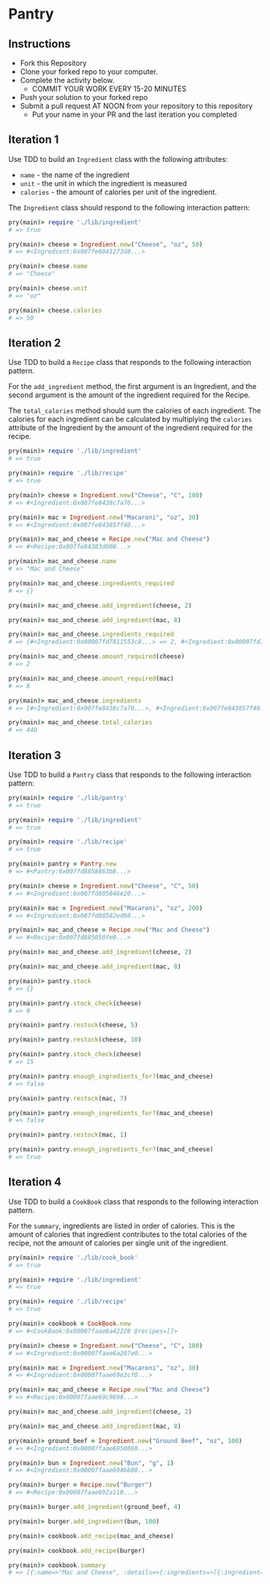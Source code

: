 # Pantry

## Instructions

* Fork this Repository
* Clone your forked repo to your computer.
* Complete the activity below.
  * COMMIT YOUR WORK EVERY 15-20 MINUTES
* Push your solution to your forked repo
* Submit a pull request AT NOON from your repository to this repository
  * Put your name in your PR and the last iteration you completed

## Iteration 1

Use TDD to build an `Ingredient` class with the following attributes:

* `name` - the name of the ingredient
* `unit` - the unit in which the ingredient is measured
* `calories` - the amount of calories per unit of the ingredient.

The `Ingredient` class should respond to the following interaction pattern:

```ruby
pry(main)> require './lib/ingredient'
# => true

pry(main)> cheese = Ingredient.new("Cheese", "oz", 50)
# => #<Ingredient:0x007fe6041273d8...>

pry(main)> cheese.name
# => "Cheese"

pry(main)> cheese.unit
# => "oz"

pry(main)> cheese.calories
# => 50
```

## Iteration 2

Use TDD to build a `Recipe` class that responds to the following interaction pattern.

For the `add_ingredient` method, the first argument is an Ingredient, and the second argument is the amount of the ingredient required for the Recipe.

The `total_calories` method should sum the calories of each ingredient. The calories for each ingredient can be calculated by multiplying the `calories` attribute of the Ingredient by the amount of the ingredient required for the recipe.

```ruby
pry(main)> require './lib/ingredient'
# => true

pry(main)> require './lib/recipe'
# => true

pry(main)> cheese = Ingredient.new("Cheese", "C", 100)
# => #<Ingredient:0x007fe8438c7a70...>

pry(main)> mac = Ingredient.new("Macaroni", "oz", 30)
# => #<Ingredient:0x007fe843857f40...>

pry(main)> mac_and_cheese = Recipe.new("Mac and Cheese")
# => #<Recipe:0x007fe84383d000...>

pry(main)> mac_and_cheese.name
# => "Mac and Cheese"

pry(main)> mac_and_cheese.ingredients_required
# => {}

pry(main)> mac_and_cheese.add_ingredient(cheese, 2)

pry(main)> mac_and_cheese.add_ingredient(mac, 8)

pry(main)> mac_and_cheese.ingredients_required
# => {#<Ingredient:0x00007fd7811553c8...> => 2, #<Ingredient:0x00007fd78110b0e8...> => 8}

pry(main)> mac_and_cheese.amount_required(cheese)
# => 2

pry(main)> mac_and_cheese.amount_required(mac)       
# => 8

pry(main)> mac_and_cheese.ingredients
# => [#<Ingredient:0x007fe8438c7a70...>, #<Ingredient:0x007fe843857f40...>]

pry(main)> mac_and_cheese.total_calories
# => 440
```

## Iteration 3

Use TDD to build a `Pantry` class that responds to the following interaction pattern:

```ruby
pry(main)> require './lib/pantry'
# => true

pry(main)> require './lib/ingredient'
# => true

pry(main)> require './lib/recipe'
# => true

pry(main)> pantry = Pantry.new
# => #<Pantry:0x007fd8858863b8...>

pry(main)> cheese = Ingredient.new("Cheese", "C", 50)
# => #<Ingredient:0x007fd885846e20...>

pry(main)> mac = Ingredient.new("Macaroni", "oz", 200)
# => #<Ingredient:0x007fd88582ed98...>

pry(main)> mac_and_cheese = Recipe.new("Mac and Cheese")
# => #<Recipe:0x007fd885050fe0...>

pry(main)> mac_and_cheese.add_ingredient(cheese, 2)

pry(main)> mac_and_cheese.add_ingredient(mac, 8)

pry(main)> pantry.stock
# => {}

pry(main)> pantry.stock_check(cheese)
# => 0

pry(main)> pantry.restock(cheese, 5)

pry(main)> pantry.restock(cheese, 10)

pry(main)> pantry.stock_check(cheese)
# => 15

pry(main)> pantry.enough_ingredients_for?(mac_and_cheese)
# => false

pry(main)> pantry.restock(mac, 7)

pry(main)> pantry.enough_ingredients_for?(mac_and_cheese)
# => false

pry(main)> pantry.restock(mac, 1)

pry(main)> pantry.enough_ingredients_for?(mac_and_cheese)
# => true
```

## Iteration 4

Use TDD to build a `CookBook` class that responds to the following interaction pattern.

For the `summary`, ingredients are listed in order of calories. This is the amount of calories that ingredient contributes to the total calories of the recipe, not the amount of calories per single unit of the ingredient.

```ruby
pry(main)> require './lib/cook_book'
# => true

pry(main)> require './lib/ingredient'
# => true

pry(main)> require './lib/recipe'
# => true

pry(main)> cookbook = CookBook.new
# => #<CookBook:0x00007faae6a42228 @recipes=[]>

pry(main)> cheese = Ingredient.new("Cheese", "C", 100)
# => #<Ingredient:0x00007faae6a207e0...>

pry(main)> mac = Ingredient.new("Macaroni", "oz", 30)
# => #<Ingredient:0x00007faae69e3cf0...>

pry(main)> mac_and_cheese = Recipe.new("Mac and Cheese")
# => #<Recipe:0x00007faae69c9698...>

pry(main)> mac_and_cheese.add_ingredient(cheese, 2)

pry(main)> mac_and_cheese.add_ingredient(mac, 8)

pry(main)> ground_beef = Ingredient.new("Ground Beef", "oz", 100)
# => #<Ingredient:0x00007faae6950860...>

pry(main)> bun = Ingredient.new("Bun", "g", 1)
# => #<Ingredient:0x00007faae694bb80...>

pry(main)> burger = Recipe.new("Burger")
# => #<Recipe:0x00007faae692a110...>

pry(main)> burger.add_ingredient(ground_beef, 4)

pry(main)> burger.add_ingredient(bun, 100)

pry(main)> cookbook.add_recipe(mac_and_cheese)

pry(main)> cookbook.add_recipe(burger)

pry(main)> cookbook.summary
# => [{:name=>"Mac and Cheese", :details=>{:ingredients=>[{:ingredient=>"Macaroni", :amount=>"8 oz"}, {:ingredient=>"Cheese", :amount=>"2 C"}], :total_calories=>440}}, {:name=>"Burger", :details=>{:ingredients=>[{:ingredient=>"Ground Beef", :amount=>"4 oz"}, {:ingredient=>"Bun", :amount=>"100 g"}], :total_calories=>500}}]
```
